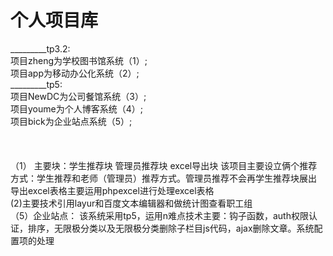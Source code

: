 # 个人项目库
_________tp3.2:
<br>项目zheng为学校图书馆系统（1）;
<br>项目app为移动办公化系统（2）;
<br>_________tp5:
<br>项目NewDC为公司餐馆系统（3）;
<br>项目youme为个人博客系统（4）;
<br>项目bick为企业站点系统（5）;
<br><br><br><br>（1）
主要块：学生推荐块
管理员推荐块
excel导出块
该项目主要设立俩个推荐方式：学生推荐和老师（管理员）推荐方式。管理员推荐不会再学生推荐块展出
导出excel表格主要运用phpexcel进行处理excel表格<br>(2)主要技术引用layur和百度文本编辑器和做统计图查看职工组<br>（5）企业站点：
该系统采用tp5，运用n难点技术主要：钩子函数，auth权限认证，排序，无限极分类以及无限极分类删除子栏目js代码，ajax删除文章。系统配置项的处理
